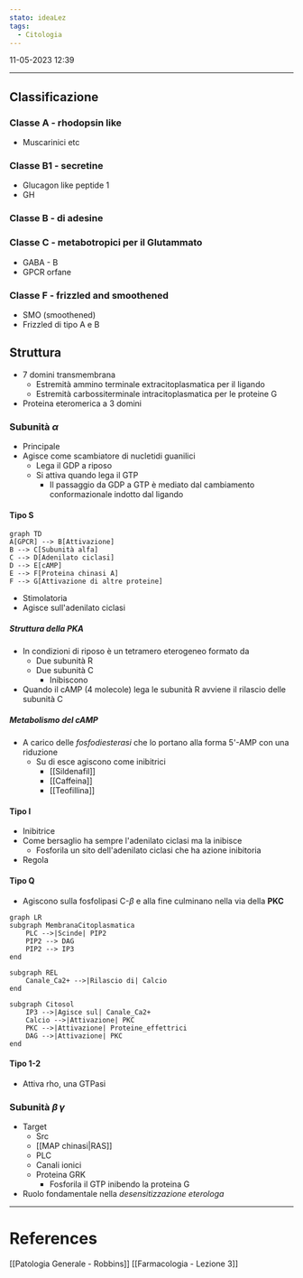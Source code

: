 ```yaml
---
stato: ideaLez
tags:
  - Citologia
---
```

11-05-2023 12:39


--- 

##  Classificazione
### Classe A - rhodopsin like
- Muscarinici etc
### Classe B1 - secretine
- Glucagon like peptide 1
- GH
### Classe B - di adesine
### Classe C - metabotropici per il Glutammato
- GABA - B
- GPCR orfane
### Classe F - frizzled and smoothened
- SMO (smoothened)
- Frizzled di tipo A e B

## Struttura
- 7 domini transmembrana
	- Estremità ammino terminale extracitoplasmatica per il ligando 
	- Estremità carbossiterminale intracitoplasmatica per le proteine G
- Proteina eteromerica a 3 domini
### Subunità $\alpha$
- Principale
- Agisce come scambiatore di nucletidi guanilici
	- Lega il GDP a riposo
	- Si attiva quando lega il GTP 
		- Il passaggio da GDP a GTP è mediato dal cambiamento conformazionale indotto dal ligando
#### Tipo S 
```mermaid
graph TD
A[GPCR] --> B[Attivazione]
B --> C[Subunità alfa]
C --> D[Adenilato ciclasi]
D --> E[cAMP]
E --> F[Proteina chinasi A]
F --> G[Attivazione di altre proteine]
```
- Stimolatoria
- Agisce sull'adenilato ciclasi

##### Struttura della PKA
- In condizioni di riposo è un tetramero eterogeneo formato da 
	- Due subunità R
	- Due subunità C
		- Inibiscono 
- Quando il cAMP (4 molecole) lega le subunità R avviene il rilascio delle subunità C 
##### Metabolismo del cAMP
- A carico delle *fosfodiesterasi* che lo portano alla forma 5'-AMP con una riduzione
	- Su di esce agiscono come inibitrici
		- [[Sildenafil]]
		- [[Caffeina]]
		- [[Teofillina]]


#### Tipo I
- Inibitrice
- Come bersaglio ha sempre l'adenilato ciclasi ma la inibisce
	- Fosforila un sito dell'adenilato ciclasi che ha azione inibitoria 
- Regola 
#### Tipo Q
- Agiscono sulla fosfolipasi C-$\beta$ e alla fine culminano nella via della **PKC**

```mermaid
graph LR
subgraph MembranaCitoplasmatica 
	PLC -->|Scinde| PIP2 
	PIP2 --> DAG 
	PIP2 --> IP3
end

subgraph REL 
	Canale_Ca2+ -->|Rilascio di| Calcio
end

subgraph Citosol 
	IP3 -->|Agisce sul| Canale_Ca2+
	Calcio -->|Attivazione| PKC 
	PKC -->|Attivazione| Proteine_effettrici
	DAG -->|Attivazione| PKC 
end 
```

#### Tipo 1-2
- Attiva rho, una GTPasi

### Subunità $\beta \, \gamma$
- Target
	- Src
	- [[MAP chinasi|RAS]]
	- PLC
	- Canali ionici
	- Proteina GRK
		- Fosforila il GTP inibendo la proteina G
- Ruolo fondamentale nella *desensitizzazione eterologa*







---
# References 

[[Patologia Generale - Robbins]]
[[Farmacologia - Lezione 3]]